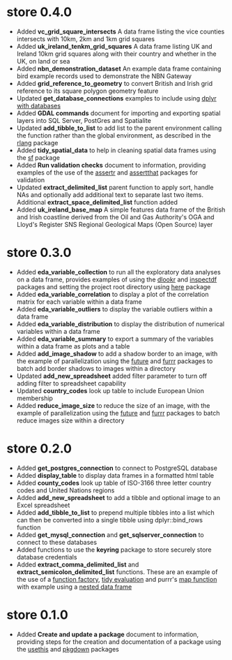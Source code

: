 # store 0.4.0

* Added **vc_grid_square_intersects** A data frame listing the vice counties intersects
with 10km, 2km and 1km grid squares
* Added **uk_ireland_tenkm_grid_squares** A data frame listing UK and Ireland 
10km grid squares along with their country and whether in the UK, on land or sea
* Added **nbn_demonstration_dataset** An example data frame containing bird example 
records used to demonstrate the NBN Gateway
* Added **grid_reference_to_geometry** to convert British and Irish grid reference 
to its square polygon geometry feature
* Updated **get_database_connections** examples to include using [dplyr with databases](https://db.rstudio.com/dplyr/)
* Added **GDAL commands** document for importing and exporting spatial layers into 
SQL Server, PostGres and Spatialite
* Updated **add_tibble_to_list** to add list to the parent environment calling the
function rather than the global environment, as described in the [rlang](https://rlang.r-lib.org/index.html) package
* Added **tidy_spatial_data** to help in cleaning spatial data frames using the 
[sf](https://r-spatial.github.io/sf/) package
* Added **Run validation checks** document to information, providing examples of 
the use of the [assertr](https://cran.r-project.org/web/packages/assertr/vignettes/assertr.html) 
and [assertthat](https://github.com/hadley/assertthat) packages for validation
* Updated **extract_delimited_list** parent function to apply sort, handle NAs 
and optionally add additional text to separate last two items. Additional
**extract_space_delimited_list** function added
* Added **uk_ireland_base_map** A simple features data frame of the British and 
Irish coastline derived from the Oil and Gas Authority's OGA and Lloyd's Register 
SNS Regional Geological Maps (Open Source) layer

# store 0.3.0

* Added **eda_variable_collection** to run all the exploratory data analyses on
a data frame, provides examples of using the [dlookr](https://github.com/choonghyunryu/dlookr) and [inspectdf](https://alastairrushworth.github.io/inspectdf/) packages and setting 
the project root directory using [here](https://github.com/r-lib/here) package
* Added **eda_variable_correlation** to display a plot of the correlation matrix
for each variable within a data frame
* Added **eda_variable_outliers** to display the variable outliers within a 
data frame
* Added **eda_variable_distribution** to display the distribution of numerical
variables within a data frame
* Added **eda_variable_summary** to export a summary of the variables 
within a data frame as plots and a table
* Added **add_image_shadow** to add a shadow border to an image, with the example of
parallelization using the [future](https://github.com/HenrikBengtsson/future) and [furrr](https://davisvaughan.github.io/furrr/) packages to batch add border shadows to images within a directory
* Updated **add_new_spreadsheet** added filter parameter to turn off adding filter
to spreadsheet capability
* Updated **country_codes** look up table to include European Union membership
* Added **reduce_image_size** to reduce the size of an image, with the example of
parallelization using the [future](https://github.com/HenrikBengtsson/future) and [furrr](https://davisvaughan.github.io/furrr/) packages to batch reduce images size 
within a directory

# store 0.2.0

* Added **get_postgres_connection** to connect to PostgreSQL database
* Added **display_table** to display data frames in a formatted html table
* Added **county_codes** look up table of ISO-3166 three letter country codes and 
United Nations regions
* Added **add_new_spreadsheet** to add a tibble and optional image to an Excel spreadsheet
* Added **add_tibble_to_list** to prepend multiple tibbles into a list which can
then be converted into a single tibble using dplyr::bind_rows function
* Added **get_mysql_connection** and **get_sqlserver_connection** to connect to 
these databases
* Added functions to use the **keyring** package to store securely store database 
credentials
* Added **extract_comma_delimited_list** and **extract_semicolon_delimited_list** functions.
These are an example of the use of a [function factory](https://adv-r.hadley.nz/function-factories.html),
[tidy evaluation](https://www.tidyverse.org/blog/2020/02/glue-strings-and-tidy-eval/)
and purrr's [map function](https://purrr.tidyverse.org/reference/map.html) with example using a [nested data frame](https://cran.r-project.org/web/packages/tidyr/vignettes/nest.html)

# store 0.1.0

* Added **Create and update a package** document to information, providing steps for
the creation and documentation of a package using the [usethis](https://usethis.r-lib.org/)
and [pkgdown](https://pkgdown.r-lib.org/) packages



